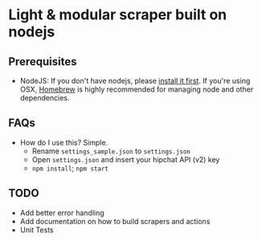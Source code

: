 # Light & modular scraper built on nodejs

## Prerequisites

* NodeJS: If you don't have nodejs, please [install it first](http://nodejs.org/download/).  If you're using OSX, [Homebrew](http://brew.sh/) is highly recommended for managing node and other dependencies.

## FAQs

* How do I use this?  Simple.
  * Rename `settings_sample.json` to `settings.json`
  * Open `settings.json` and insert your hipchat API (v2) key
  * `npm install`; `npm start`


## TODO
* Add better error handling
* Add documentation on how to build scrapers and actions
* Unit Tests
